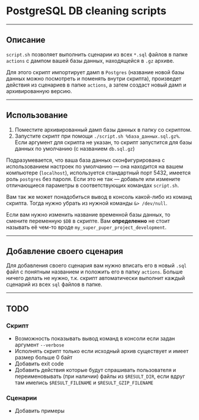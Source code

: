 # PostgreSQL DB cleaning scripts

* * *

## Описание

`script.sh` позволяет выполнить сценарии из всех `*.sql` файлов в папке
`actions` с дампом вашей базы данных, находящейся в `.gz` архиве.

Для этого скрипт импортирует дамп в `Postgres` (название новой базы данных
можно посмотреть и поменять внутри скрипта), произведет действия из сценариев
в папке `actions`, а затем создаст новый дамп и архивированную версию.

* * *

## Использование

1.  Поместите архивированный дамп базы данных в папку со скриптом.
2.  Запустите скрипт при помощи `./script.sh %база_данных.sql.gz%`.
    Если аргумент для скрипта не указан, то скрипт запустится для базы данных по
    умолчанию (с названием `db.sql.gz`)

Подразумевается, что ваша база данных сконфигурирована с использованием
настроек по умолчанию — она находится на вашем компьютере (`localhost`),
используется стандартный порт 5432, имеется роль `postgres` без пароля.
Если это не так — добавьте или измените отличающиеся параметры в
соответствующих командах `script.sh`.

Вам так же может понадобиться вывод в консоль какой-либо из команд скрипта.
Тогда нужно убрать из нужной команды `&> /dev/null`.

Если вам нужно изменить название временной базы данных, то смените
переменную `$DB` в скрипте. Вам **определенно** не стоит называть её чем-то вроде
`my_super_puper_project_development`.

* * *

## Добавление своего сценария

Для добавления своего сценария вам нужно вписать его в новый `.sql` файл с
понятным названием и положить его в папку `actions`. Больше ничего делать не
нужно, т.к. скрипт автоматически выполнит каждый сценарий из всех `sql` файлов
в папке.

* * *

## TODO

### Скрипт

-   Возможность показывать вывод команд в консоли если задан аргумент
      `--verbose`
-   Исполнять скрипт только если исходный архив существует и имеет размер
      больше 0 байт
-   Добавить exit code
-   Добавить действия которые будут спрашивать пользователя и
    переименовывать (при наличии) файлы из `$RESULT_DIR`, если вдруг там имелись
    `$RESULT_FILENAME` и `$RESULT_GZIP_FILENAME`

### Сценарии

-   Добавить примеры
